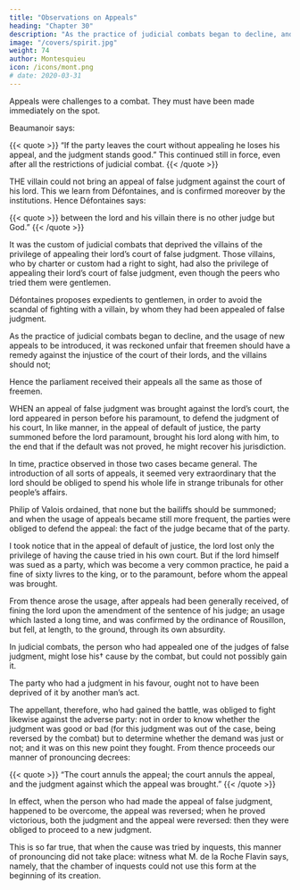 ```yaml
---
title: "Observations on Appeals"
heading: "Chapter 30"
description: "As the practice of judicial combats began to decline, and the usage of new appeals to be introduced, it was reckoned unfair that freemen should have a remedy against the injustice of the court of their lords"
image: "/covers/spirit.jpg"
weight: 74
author: Montesquieu
icon: /icons/mont.png
# date: 2020-03-31
---
```



Appeals were challenges to a combat. They must have been made immediately on the spot. 

Beaumanoir says: 

{{< quote >}}
“If the party leaves the court without appealing he loses his appeal, and the judgment stands good.” This continued still in force, even after all the restrictions of judicial combat.
{{< /quote >}}


THE villain could not bring an appeal of false judgment against the court of his lord. This we learn from Défontaines, and is confirmed moreover by the institutions. Hence Défontaines says: 

{{< quote >}}
between the lord and his villain there is no other judge but God.”
{{< /quote >}}


It was the custom of judicial combats that deprived the villains of the privilege of appealing their lord’s court of false judgment. Those villains, who by charter or custom had a right to sight, had also the privilege of appealing their lord’s court of false judgment, even though the peers who tried them were gentlemen. 

Défontaines proposes expedients to gentlemen, in order to avoid the scandal of fighting with a villain, by whom they had been appealed of false judgment.

As the practice of judicial combats began to decline, and the usage of new appeals to be introduced, it was reckoned unfair that freemen should have a remedy against the injustice of the court of their lords, and the villains should not;

Hence the parliament received their appeals all the same as those of freemen.


WHEN an appeal of false judgment was brought against the lord’s court, the lord appeared in person before his paramount, to defend the judgment of his court, In like manner, in the appeal of default of justice, the party summoned before the lord paramount, brought his lord along with him, to the end that if the default was not proved, he might recover his jurisdiction.

In time, practice observed in those two cases became general. The introduction of all sorts of appeals, it seemed very extraordinary that the lord should be obliged to spend his whole life in strange tribunals for other people’s affairs. 

Philip of Valois ordained, that none but the bailiffs should be summoned; and when the usage of appeals became still more frequent, the parties were obliged to defend the appeal:  the fact of the judge became that of the party.

I took notice that in the appeal of default of justice, the lord lost only the privilege of having the cause tried in his own court. But if the lord himself was sued as a party, which was become a very common practice, he paid a fine of sixty livres to the king, or to the paramount, before whom the appeal was brought.

From thence arose the usage, after appeals had been generally received, of fining the lord upon the amendment of the sentence of his judge; an usage which lasted a long time, and was confirmed by the ordinance of Rousillon, but fell, at length, to the ground, through its own absurdity.


In judicial combats, the person who had appealed one of the judges of false judgment, might lose his† cause by the combat, but could not possibly gain it. 

The party who had a judgment in his favour, ought not to have been deprived of it by another man’s act. 

The appellant, therefore, who had gained the battle, was obliged to fight likewise against the adverse party:  not in order to know whether the judgment was good or bad (for this judgment was out of the case, being reversed by the combat) but to determine whether the demand was just or not; and it was on this new point they fought. From thence proceeds our manner of pronouncing decrees: 

{{< quote >}}
“The court annuls the appeal; the court annuls the appeal, and the judgment against which the appeal was brought.” 
{{< /quote >}}

In effect, when the person who had made the appeal of false judgment, happened to be overcome, the appeal was reversed; when he proved victorious, both the judgment and the appeal were reversed:  then they were obliged to proceed to a new judgment.

This is so far true, that when the cause was tried by inquests, this manner of pronouncing did not take place:  witness what M. de la Roche Flavin says, namely, that the chamber of inquests could not use this form at the beginning of its creation.
